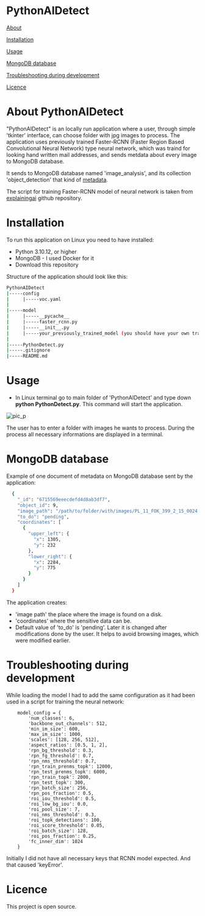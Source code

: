 # PythonAIDetect

[About](#about-data-anonymizer)

[Installation](#installation)

[Usage](#usage)

[MongoDB database](#mongodb-database)

[Troubleshooting during development](#troubleshooting-during-development)

[Licence](#licence)


# About PythonAIDetect

"PythonAIDetect" is an locally run application where a user, through simple 'tkinter' interface, can choose folder with jpg images to process. The application uses previously trained Faster-RCNN (Faster Region Based Convolutional Neural Network) type neural network, which was traind for looking hand written mail addresses, and sends metdata about every image to MongoDB database. 

It sends to MongoDB database named 'image_analysis', and its collection 'object_detection' that kind of [metadata](#mongodb-database).

The script for training Faster-RCNN model of neural network is taken from [explainingai](https://github.com/explainingai-code/FasterRCNN-PyTorch?tab=readme-ov-file) github repository.

# Installation

To run this application on Linux you need to have installed:
- Python 3.10.12, or higher
- MongoDB - I used Docker for it
- Download this repository

Structure of the application should look like this:
```bash
PythonAIDetect
|-----config
|     |-----voc.yaml
|
|-----model
|     |-----__pycache__
|     |-----faster_rcnn.py
|     |-----__init__.py
|     |-----your_previously_trained_model (you should have your own trained model here; file with .pth extension)
|
|-----PythonDetect.py
|-----.gitignore
|-----README.md
```


# Usage 

- In Linux terminal go to main folder of 'PythonAIDetect' and type down **python PythonDetect.py**. This command will start the application.

![pic_p](https://github.com/user-attachments/assets/e5dd26ff-ae5e-4b79-88f5-fd4ac76c28d1)

The user has to enter a folder with images he wants to process. During the process all necessary informations are displayed in a terminal.

# MongoDB database

Example of one document of metadata on MongoDB database sent by the application:
```bash
  {
    "_id": "6715569eeecdefd4d8ab3df7",
    "object_id": 9,
    "image_path": "/path/to/folder/with/images/PL_11_FOK_399_2_15_0024.jpg",
    "to_do": "pending",
    "coordinates": [
      {
        "upper_left": {
          "x": 1305,
          "y": 232
        },
        "lower_right": {
          "x": 2284,
          "y": 775
        }
      }
    ]
  }
```

The application creates: 
- 'image path' the place where the image is found on a disk.
- 'coordinates' where the sensitive data can be. 
- Default value of 'to_do' is 'pending'. Later it is changed after modifications done by the user. It helps to avoid browsing images, which were modified earlier.


# Troubleshooting during development
While loading the model I had to add the same configuration as it had been used in a script for training the neural network: 
```
    model_config = {
        'num_classes': 6,
        'backbone_out_channels': 512,
        'min_im_size': 600,
        'max_im_size': 1000,
        'scales': [128, 256, 512],
        'aspect_ratios': [0.5, 1, 2],
        'rpn_bg_threshold': 0.3,
        'rpn_fg_threshold': 0.7,
        'rpn_nms_threshold': 0.7,
        'rpn_train_prenms_topk': 12000,
        'rpn_test_prenms_topk': 6000,
        'rpn_train_topk': 2000,
        'rpn_test_topk': 300,
        'rpn_batch_size': 256,
        'rpn_pos_fraction': 0.5,
        'roi_iou_threshold': 0.5,
        'roi_low_bg_iou': 0.0,
        'roi_pool_size': 7,
        'roi_nms_threshold': 0.3,
        'roi_topk_detections': 100,
        'roi_score_threshold': 0.05,
        'roi_batch_size': 128,
        'roi_pos_fraction': 0.25,
        'fc_inner_dim': 1024
    }
```
Initially I did not have all necessary keys that RCNN model expected. And that caused 'keyError'.

# Licence
This project is open source.
